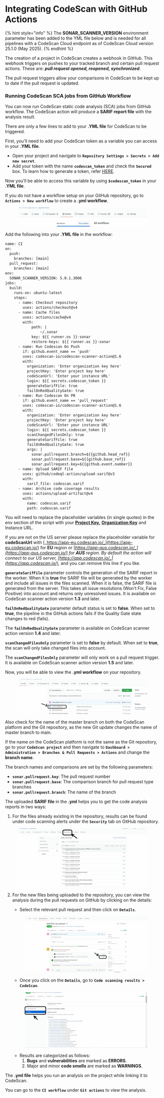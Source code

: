 # Integrating CodeScan with GitHub Actions

{% hint style="info" %}
The **SONAR\_SCANNER\_VERSION** environment parameter has been added to the YML file below and is needed for all pipelines with a CodeScan Cloud endpoint as of CodeScan Cloud version 25.1.0 (May 2025).
{% endhint %}

The creation of a project in CodeScan creates a webhook in GitHub. This webhook triggers on pushes to your tracked branch and certain pull request actions. These are: _**pull request opened, reopened, synchronized**_.

The pull request triggers allow your comparisons in CodeScan to be kept up to date if the pull request is updated.

### Running CodeScan SCA jobs from GitHub Workflow <a href="#running-codescan-sca-jobs-from-github-workflow" id="running-codescan-sca-jobs-from-github-workflow"></a>

You can now run CodeScan static code analysis (SCA) jobs from GitHub workflow. The CodeScan action will produce a **SARIF report file** with the analysis result.

There are only a few lines to add to your **.YML file** for CodeScan to be triggered.

First, you'll need to add your CodeScan token as a variable you can access in your **.YML file**.

* Open your project and navigate to **`Repository Settings > Secrets > Add new secret`**.
* Add your token with the name **`codescan_token`** and check the **`Secured`** box. To learn how to generate a token, refer [HERE](https://knowledgebase.autorabit.com/codescan/docs/generate-a-security-token).

Now you'll be able to access this variable by using **`$codescan_token`** in your **.YML file**.

If you do not have a workflow setup on your GitHub repository, go to **`Actions > New workflow`** to create a **.yml workflow**.

<figure><img src="../../../../.gitbook/assets/image (522).png" alt=""><figcaption></figcaption></figure>

Add the following into your **.YML file** in the workflow:

```none
name: CI
on: 
  push: 
    branches: [main] 
  pull_request: 
    branches: [main]
env: 
  SONAR_SCANNER_VERSION: 5.0.1.3006
jobs: 
  build: 
    runs-on: ubuntu-latest 
    steps: 
      - name: Checkout repository 
        uses: actions/checkout@v4
      - name: Cache files 
        uses: actions/cache@v4
        with: 
            path: | 
                ~/.sonar 
            key: ${{ runner.os }}-sonar 
            restore-keys: ${{ runner.os }}-sonar 
      - name: Run Codescan On Push 
        if: github.event_name == 'push' 
        uses: codescan-io/codescan-scanner-action@1.6
        with: 
          organization: 'Enter organization key here'
          projectKey: 'Enter project key here'
          codeScanUrl: 'Enter your instance URL'
          login: ${{ secrets.codescan_token }} 
          generateSarifFile: true 
          failOnRedQualityGate: true 
      - name: Run Codescan On PR 
        if: github.event_name == 'pull_request' 
        uses: codescan-io/codescan-scanner-action@1.6
        with: 
          organization: 'Enter organization key here'
          projectKey: 'Enter project key here'
          codeScanUrl: 'Enter your instance URL'
          login: ${{ secrets.codescan_token }} 
          scanChangedFilesOnly: true 
          generateSarifFile: true 
          failOnRedQualityGate: true 
          args: | 
            sonar.pullrequest.branch=${{github.head_ref}} 
            sonar.pullrequest.base=${{github.base_ref}} 
            sonar.pullrequest.key=${{github.event.number}} 
      - name: Upload SARIF file 
        uses: github/codeql-action/upload-sarif@v3 
        with: 
          sarif_file: codescan.sarif 
      - name: Archive code coverage results
        uses: actions/upload-artifact@v4
        with:
          name: codescan.sarif
          path: codescan.sarif  
```

You will need to replace the placeholder variables (in single quotes) in the env section of the script with your [**Project Key**](https://knowledgebase.autorabit.com/codescan/docs/finding-your-project-key)**,** [**Organization Key**](https://knowledgebase.autorabit.com/codescan/docs/finding-your-organization-keys) and Instance URL.

If you are not on the US server please replace the placeholder variable for **codeScanUrl** with [_https://app-eu.codescan.io/_](https://app-eu.codescan.io/) for **EU** region or [_https://app-aus.codescan.io/_](https://app-aus.codescan.io/) for **AUS** region.  By default the action will connect to our US server, [_https://app.codescan.io/_](https://app.codescan.io/)_,_ and you can remove this line if you like.&#x20;

**`generateSarifFile`** parameter controls the generation of the SARIF report in the worker.  When it is **true** the SARIF file will be generated by the worker and include all issues in the files scanned. When it is false, the SARIF file is generated from the server.  This takes all issue resolutions (Won't Fix, False Positive) into account and returns only unresolved issues.  It is available on CodeScan scanner action version **1.3** and later.

**`failOnRedQualityGate`** parameter default status is set to **false**. When set to **true**, the pipeline in the GitHub actions fails if the Quality Gate state changes to red (fails).

The **`failOnRedQualityGate`** parameter is available on CodeScan scanner action version **1.4** and later.

**`scanChangedFilesOnly`** parameter is set to **false** by default.  When set to **true**, the scan will only take changed files into account.

The **`scanChangedFilesOnly`** parameter will only work on a pull request trigger. It is available on CodeScan scanner action version **1.5** and later.

Now, you will be able to view the **.yml workflow** on your repository.

<figure><img src="../../../../.gitbook/assets/image (523).png" alt=""><figcaption></figcaption></figure>

Also check for the name of the master branch on both the CodeScan platform and the Git repository, as the new Git update changes the name of master branch to main.

If the name on the CodeScan platform is not the same as the Git repository, go to your **`CodeScan project`** and then navigate to **`Dashboard > Administration > Branches & Pull Requests > Actions`** and change the **branch name**.

The branch names and comparisons are set by the following parameters:

* **`sonar.pullrequest.key`**: The pull request number
* **`sonar.pullrequest.base`**: The comparison branch for pull request type branches
* **`sonar.pullrequest.branch`**: The name of the branch

The uploaded **SARIF file** in the **.yml** helps you to get the code analysis reports in two ways:

1. For the files already existing in the repository, results can be found under code scanning alerts under the **`Security`** tab on GitHub repository.

<figure><img src="../../../../.gitbook/assets/image (524).png" alt=""><figcaption></figcaption></figure>

2.  For the new files being uploaded to the repository, you can view the analysis during the pull requests on GitHub by clicking on the details:

    * Select the relevant pull request and then click on **`Details`**.

    <figure><img src="../../../../.gitbook/assets/image (525).png" alt=""><figcaption></figcaption></figure>

    * Once you click on the **`Details`**, go to **`Code scanning results > CodeScan`**.

    <figure><img src="../../../../.gitbook/assets/image (526).png" alt=""><figcaption></figcaption></figure>

    * Results are categorized as follows:
      1. **Bugs** and **vulnerabilities** are marked as **ERRORS**.
      2. Major and minor **code smells** are marked as **WARNINGS**.

The **.yml file** helps you run an analysis on the project while linking it to CodeScan.

You can go to the **`CI workflow`** under **`Git actions`** to view the analysis.
